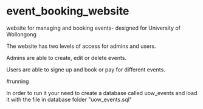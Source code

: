 # event_booking_website
website for managing and booking events- designed for University of Wollongong

The website has two levels of access for admins and users.

Admins are able to create, edit or delete events.

Users are able to signe up and book or pay for different events.

#running

In order to run it your need to create a database called uow_events and load it with the file in database folder "uow_events.sql"


